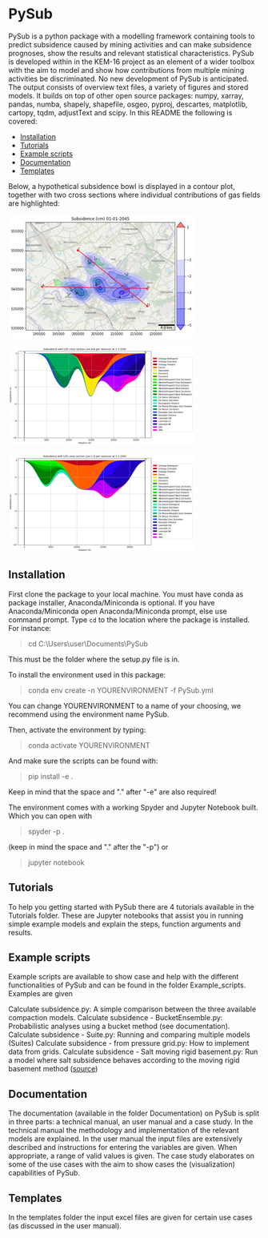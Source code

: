 # PySub
PySub is a python package with a modelling framework containing tools to predict subsidence caused by mining activities and can make subsidence prognoses, show the results and relevant statistical characteristics. PySub is developed within in the KEM-16 project as an element of a wider toolbox with the aim to model and show how contributions from multiple mining activities be discriminated. No new development of PySub is anticipated.
The output consists of overview text files, a variety of figures and stored models. It builds on top of other open source packages: numpy, xarray, pandas, numba, shapely, shapefile, osgeo, pyproj, descartes, matplotlib, cartopy, tqdm, adjustText and scipy.
In this README the following is covered:
- [Installation](Installation)
- [Tutorials](Tutorials)
- [Example scripts](Example-scripts)
- [Documentation](Documentation)
- [Templates](Templates)

Below, a hypothetical subsidence bowl is displayed in a contour plot, together with two cross sections where individual contributions of gas fields are highlighted:

![Model](https://github.com/TNO/PySub/blob/main/Subsidence_bowl_topview.png?raw=True)

![Model](https://github.com/TNO/PySub/blob/main/Subsidence_bowl_AB.png)

![Model](https://github.com/TNO/PySub/blob/main/Subsidence_bowl_CD.png)

## Installation
First clone the package to your local machine. You must have conda as package installer, Anaconda/Miniconda is optional. If you have Anaconda/Miniconda open Anaconda/Miniconda prompt, else use command prompt. Type `cd` to the location where the package is installed. For instance:
>cd C:\Users\user\Documents\PySub

This must be the folder where the setup.py file is in.

To install the environment used in this package:
>conda env create -n YOURENVIRONMENT -f PySub.yml

You can change YOURENVIRONMENT to a name of your choosing, we recommend using the environment name PySub.

Then, activate the environment by typing:
>conda activate YOURENVIRONMENT

And make sure the scripts can be found with:
>pip install -e .

Keep in mind that the space and "." after "-e" are also required!

The environment comes with a working Spyder and Jupyter Notebook built. Which you can open with
> spyder -p .

(keep in mind the space and "." after the "-p") or
>jupyter notebook

## Tutorials
To help you getting started with PySub there are 4 tutorials available in the Tutorials folder. These are Jupyter notebooks that assist you in running simple example models and explain the steps, function arguments and results.

## Example scripts
Example scripts are available to show case and help with the different functionalities of PySub and can be found in the folder Example_scripts. Examples are given

Calculate subsidence.py: A simple comparison between the three available compaction models.
Calculate subsidence - BucketEnsemble.py: Probabilistic analyses using a bucket method (see documentation).
Calculate subsidence - Suite.py: Running and comparing multiple models (Suites)
Calculate subsidence - from pressure grid.py: How to implement data from grids.
Calculate subsidence - Salt moving rigid basement.py: Run a model where salt subsidence behaves according to the moving rigid basement method ([source](https://www.nlog.nl/sites/default/files/tno_rapport_waddenzee_final_v17092012_public%20version%20-gelakt.pdf))

## Documentation
The documentation (available in the folder Documentation) on PySub is split in three parts: a technical manual, an user manual and a case study. In the technical manual the methodology and implementation of the relevant models are explained. In the user manual the input files are extensively described and instructions for entering the variables are given. When appropriate, a range of valid values is given. The case study elaborates on some of the use cases with the aim to show cases the (visualization) capabilities of PySub.

## Templates
In the templates folder the input excel files are given for certain use cases (as discussed in the user manual).
